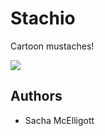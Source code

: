 # Stachio
Cartoon mustaches!


<img src="https://github.com/sachaker/Stachio/blob/master/data/Stachio.gif">

## Authors
- Sacha McElligott
